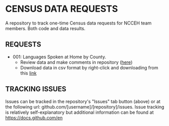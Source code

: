 # CENSUS DATA REQUESTS
A repository to track one-time Census data requests for NCCEH team members. Both code and data results. 

## REQUESTS
* 001: Languages Spoken at Home by County.
  - Review data and make comments in repository ([here](https://github.com/timbender-ncceh/census_data_requests/blob/main/languages_spoken_nc_counties_2021.csv))
  - Download data in csv format by right-click and downloading from this [link](https://raw.githubusercontent.com/timbender-ncceh/census_data_requests/main/languages_spoken_nc_counties_2021.csv)

## TRACKING ISSUES
Issues can be tracked in the repository's "Issues" tab button (above) or at the following url: github.com/[username]/[repository]/issues.  Issue tracking is relatively self-explanatory but additional information can be found at https://docs.github.com/en


